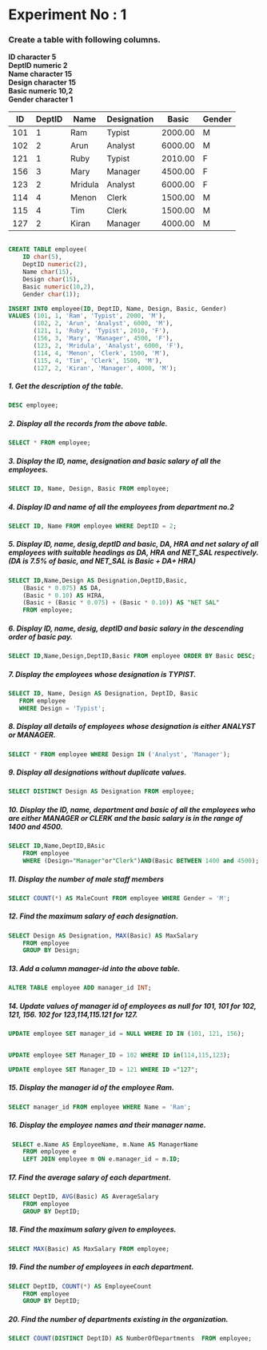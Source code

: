 # Experiment No : 1
### Create a table with following columns.
**ID character 5** <br>**DeptID numeric 2**<br>**Name character 15**<br>**Design character 15**<br>**Basic numeric 10,2**<br>**Gender character 1**
<table>
  <thead>
    <tr>
      <th>ID</th>
      <th>DeptID</th>
      <th>Name</th>
      <th>Designation</th>
      <th>Basic</th>
      <th>Gender</th>
    </tr>
  </thead>
  <tbody>
    <tr>
      <td>101</td>
      <td>1</td>
      <td>Ram</td>
      <td>Typist</td>
      <td>2000.00</td>
      <td>M</td>
    </tr>
    <tr>
      <td>102</td>
      <td>2</td>
      <td>Arun</td>
      <td>Analyst</td>
      <td>6000.00</td>
      <td>M</td>
    </tr>
    <tr>
      <td>121</td>
      <td>1</td>
      <td>Ruby</td>
      <td>Typist</td>
      <td>2010.00</td>
      <td>F</td>
    </tr>
    <tr>
      <td>156</td>
      <td>3</td>
      <td>Mary</td>
      <td>Manager</td>
      <td>4500.00</td>
      <td>F</td>
    </tr>
    <tr>
      <td>123</td>
      <td>2</td>
      <td>Mridula</td>
      <td>Analyst</td>
      <td>6000.00</td>
      <td>F</td>
    </tr>
    <tr>
      <td>114</td>
      <td>4</td>
      <td>Menon</td>
      <td>Clerk</td>
      <td>1500.00</td>
      <td>M</td>
    </tr>
    <tr>
      <td>115</td>
      <td>4</td>
      <td>Tim</td>
      <td>Clerk</td>
      <td>1500.00</td>
      <td>M</td>
    </tr>
    <tr>
      <td>127</td>
      <td>2</td>
      <td>Kiran</td>
      <td>Manager</td>
      <td>4000.00</td>
      <td>M</td>
    </tr>
  </tbody>
</table>

```sql

CREATE TABLE employee(
    ID char(5),
    DeptID numeric(2),
    Name char(15),
    Design char(15),
    Basic numeric(10,2),
    Gender char(1));
```
```sql
INSERT INTO employee(ID, DeptID, Name, Design, Basic, Gender)
VALUES (101, 1, 'Ram', 'Typist', 2000, 'M'),
       (102, 2, 'Arun', 'Analyst', 6000, 'M'),
       (121, 1, 'Ruby', 'Typist', 2010, 'F'),
       (156, 3, 'Mary', 'Manager', 4500, 'F'),
       (123, 2, 'Mridula', 'Analyst', 6000, 'F'),
       (114, 4, 'Menon', 'Clerk', 1500, 'M'),
       (115, 4, 'Tim', 'Clerk', 1500, 'M'),
       (127, 2, 'Kiran', 'Manager', 4000, 'M');

```

##### 1. Get the description of the table.

```sql
DESC employee;
```
##### 2. Display all the records from the above table.

```sql
SELECT * FROM employee;
```
##### 3. Display the ID, name, designation and basic salary of all the employees.

```sql
SELECT ID, Name, Design, Basic FROM employee;
```

##### 4. Display ID and name of all the employees from department no.2

```sql
SELECT ID, Name FROM employee WHERE DeptID = 2;
```
##### 5. Display ID, name, desig,deptID and basic, DA, HRA and net salary of all employees with suitable headings as DA, HRA and NET_SAL respectively.(DA is 7.5% of basic, and NET_SAL is Basic + DA+ HRA)

```sql
SELECT ID,Name,Design AS Designation,DeptID,Basic,
    (Basic * 0.075) AS DA,
    (Basic * 0.10) AS HIRA,
    (Basic + (Basic * 0.075) + (Basic * 0.10)) AS "NET SAL"
    FROM employee;

```
##### 6. Display ID, name, desig, deptID and basic salary in the descending order of basic pay.

```sql
SELECT ID,Name,Design,DeptID,Basic FROM employee ORDER BY Basic DESC;

```
##### 7. Display the employees whose designation is TYPIST.

```sql
SELECT ID, Name, Design AS Designation, DeptID, Basic
   FROM employee
   WHERE Design = 'Typist';

```
##### 8. Display all details of employees whose designation is either ANALYST or MANAGER.

```sql
SELECT * FROM employee WHERE Design IN ('Analyst', 'Manager');

```
##### 9. Display all designations without duplicate values.

```sql
SELECT DISTINCT Design AS Designation FROM employee;
```
##### 10. Display the ID, name, department and basic of all the employees who are either MANAGER or CLERK and the basic salary is in the range of 1400 and 4500.

```sql
SELECT ID,Name,DeptID,BAsic 
    FROM employee 
    WHERE (Design="Manager"or"Clerk")AND(Basic BETWEEN 1400 and 4500);

```
##### 11. Display the number of male staff members

```sql
SELECT COUNT(*) AS MaleCount FROM employee WHERE Gender = 'M';
```
##### 12. Find the maximum salary of each designation.

```sql
SELECT Design AS Designation, MAX(Basic) AS MaxSalary
    FROM employee
    GROUP BY Design;

```
##### 13. Add a column manager-id into the above table.

```sql
ALTER TABLE employee ADD manager_id INT;
```
##### 14. Update values of manager id of employees as null for 101, 101 for 102, 121, 156. 102 for 123,114,115.121 for 127.

```sql
UPDATE employee SET manager_id = NULL WHERE ID IN (101, 121, 156);
```
```sql

UPDATE employee SET Manager_ID = 102 WHERE ID in(114,115,123);
```
```sql
UPDATE employee SET Manager_ID = 121 WHERE ID ="127";
```
##### 15. Display the manager id of the employee Ram.

```sql
SELECT manager_id FROM employee WHERE Name = 'Ram';

```
##### 16. Display the employee names and their manager name.

```sql
 SELECT e.Name AS EmployeeName, m.Name AS ManagerName
    FROM employee e
    LEFT JOIN employee m ON e.manager_id = m.ID;

```
##### 17. Find the average salary of each department.

```sql
SELECT DeptID, AVG(Basic) AS AverageSalary 
    FROM employee
    GROUP BY DeptID;
```
##### 18. Find the maximum salary given to employees.

```sql
SELECT MAX(Basic) AS MaxSalary FROM employee;
```
##### 19. Find the number of employees in each department.

```sql
SELECT DeptID, COUNT(*) AS EmployeeCount 
    FROM employee 
    GROUP BY DeptID;
```
##### 20. Find the number of departments existing in the organization.
```sql
SELECT COUNT(DISTINCT DeptID) AS NumberOfDepartments  FROM employee;
```
